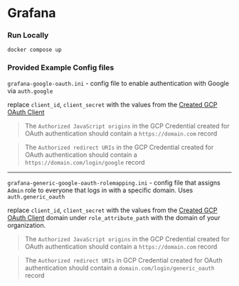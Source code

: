 # Grafana

### Run Locally

```shell
docker compose up
```

### Provided Example Config files

`grafana-google-oauth.ini` - config file to enable authentication with Google via `auth.google`

replace `client_id`, `client_secret` with the values from the [Created GCP OAuth Client](https://grafana.com/docs/grafana/latest/setup-grafana/configure-security/configure-authentication/google/#create-google-oauth-keys)

> The `Authorized JavaScript origins` in the GCP Credential created for OAuth authentication should contain a `https://domain.com` record

> The `Authorized redirect URIs` in the GCP Credential created for OAuth authentication should contain a `https://domain.com/login/google` record

---

`grafana-generic-google-oauth-rolemapping.ini` - config file that assigns `Admin` role to everyone that logs in with a specific domain. Uses `auth.generic_oauth`

replace `client_id`, `client_secret` with the values from the [Created GCP OAuth Client](https://grafana.com/docs/grafana/latest/setup-grafana/configure-security/configure-authentication/google/#create-google-oauth-keys) domain under `role_attribute_path` with the domain of your organization.

> The `Authorized JavaScript origins` in the GCP Credential created for OAuth authentication should contain a `https://domain.com` record

> The `Authorized redirect URIs` in GCP Credential created for OAuth authentication should contain a `domain.com/login/generic_oauth` record